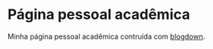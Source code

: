 # Página pessoal acadêmica

Minha página pessoal acadêmica contruída com
[blogdown](https://github.com/rstudio/blogdown).
